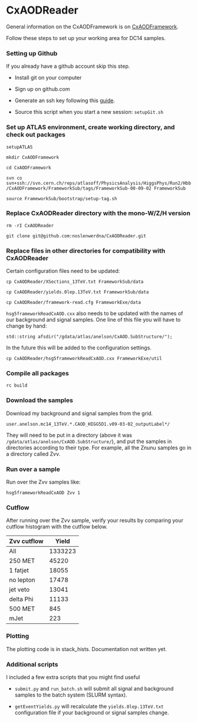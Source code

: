 # CxAODReader

General information on the CxAODFramework is on 
[CxAODFramework](https://twiki.cern.ch/twiki/bin/viewauth/AtlasProtected/CxAODFramework).

Follow these steps to set up your working area for DC14 samples. 

### Setting up Github

If you already have a github account skip this step. 

* Install git on your computer

* Sign up on github.com

* Generate an ssh key following this [guide](https://help.github.com/articles/generating-ssh-keys/).

* Source this script when you start a new session: `setupGit.sh`

### Set up ATLAS environment, create working directory, and check out packages

`setupATLAS`

`mkdir CxAODFramework`

`cd CxAODFramework`

`svn co svn+ssh://svn.cern.ch/reps/atlasoff/PhysicsAnalysis/HiggsPhys/Run2/Hbb/CxAODFramework/FrameworkSub/tags/FrameworkSub-00-09-02 FrameworkSub`

`source FrameworkSub/bootstrap/setup-tag.sh`

### Replace CxAODReader directory with the mono-W/Z/H version

`rm -rI CxAODReader`

`git clone git@github.com:noslenwerdna/CxAODReader.git`

### Replace files in other directories for compatibility with CxAODReader

Certain configuration files need to be updated:

`cp CxAODReader/XSections_13TeV.txt FrameworkSub/data`

`cp CxAODReader/yields.0lep.13TeV.txt FrameworkSub/data`

`cp CxAODReader/framework-read.cfg FrameworkExe/data`

`hsg5frameworkReadCxAOD.cxx` also needs to be updated 
with the names of our background and signal samples.
One line of this file you will have to change by hand:

`std::string afsdir("/gdata/atlas/anelson/CxAOD.SubStructure/");`

In the future this will be added to the configuration settings.

`cp CxAODReader/hsg5frameworkReadCxAOD.cxx FrameworkExe/util`

### Compile all packages

`rc build`

### Download the samples

Download my background and signal samples from the grid.

`user.anelson.mc14_13TeV.*.CAOD_HIGG5D1.v09-03-02_outputLabel*/`

They will need to be put in a directory (above it was 
`/gdata/atlas/anelson/CxAOD.SubStructure/`), and put the samples 
in directories according to their type. For example, all the 
Znunu samples go in a directory called Zvv.

### Run over a sample

Run over the Zvv samples like:

`hsg5frameworkReadCxAOD Zvv 1`

### Cutflow

After running over the Zvv sample, verify your results by comparing your 
cutflow histogram with the cutflow below.

| Zvv cutflow |  Yield  |
|-------------|---------|
| All         | 1333223 |
| 250 MET     |   45220 |
| 1 fatjet    |   18055 |
| no lepton   |   17478 |
| jet veto    |   13041 |
| delta Phi   |   11133 |
| 500 MET     |     845 |
| mJet        |     223 |

### Plotting

The plotting code is in stack_hists. Documentation not written yet.

### Additional scripts

I included a few extra scripts that you might find useful

* `submit.py` and `run_batch.sh` will submit all signal and background samples to the 
batch system (SLURM syntax).

* `getEventYields.py` will recalculate the `yields.0lep.13TeV.txt` configuration file if 
your background or signal samples change.
